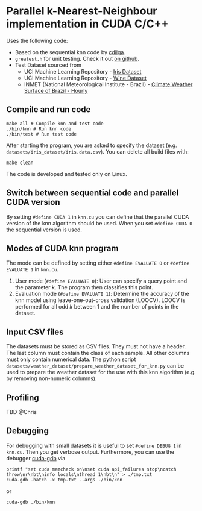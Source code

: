 Parallel k-Nearest-Neighbour implementation in CUDA C/C++
=========================================

Uses the following code:
- Based on the sequential knn code by [cdilga](https://github.com/cdilga/knn-c).
- `greatest.h` for unit testing. Check it out [on github](https://github.com/silentbicycle/greatest).
- Test Dataset sourced from
    - UCI Machine Learning Repository - [Iris Dataset](https://archive.ics.uci.edu/ml/datasets/iris)
    - UCI Machine Learning Repository - [Wine Dataset](https://archive.ics.uci.edu/ml/datasets/wine)
    - INMET (National Meteorological Institute - Brazil) - [Climate Weather Surface of Brazil - Hourly](https://www.kaggle.com/datasets/PROPPG-PPG/hourly-weather-surface-brazil-southeast-region?resource=download)

## Compile and run code
```console
make all # Compile knn and test code
./bin/knn # Run knn code
./bin/test # Run test code
```
After starting the program, you are asked to specify the dataset (e.g. `datasets/iris_dataset/iris.data.csv`). You can delete all build files with:
```console
make clean
```

The code is developed and tested only on Linux.

## Switch between sequential code and parallel CUDA version
By setting `#define CUDA 1` in `knn.cu` you can define that the parallel CUDA version of the knn algorithm should be used. When you set `#define CUDA 0` the sequential version is used.

## Modes of CUDA knn program
The mode can be defined by setting either `#define EVALUATE 0` or `#define EVALUATE 1` in `knn.cu`.
1) User mode (`#define EVALUATE 0`): User can specify a query point and the parameter k. The program then classifies this point.
2) Evaluation mode (`#define EVALUATE 1`): Determine the accuracy of the knn model using leave-one-out-cross validation (LOOCV). LOOCV is performed for all odd $k$ between 1 and the number of points in the dataset.

## Input CSV files
The datasets must be stored as CSV files. They must not have a header. The last column must contain the class of each sample. All other columns must only contain numerical data. The python script `datasets/weather_dataset/prepare_weather_dataset_for_knn.py` can be used to prepare the weather dataset for the use with this knn algorithm (e.g. by removing non-numeric columns).

## Profiling
TBD @Chris

## Debugging
For debugging with small datasets it is useful to set `#define DEBUG 1` in `knn.cu`. Then you get verbose output. Furthermore, you can use the debugger [cuda-gdb](https://docs.nvidia.com/cuda/cuda-gdb/index.html) via
```console
printf "set cuda memcheck on\nset cuda api_failures stop\ncatch throw\nr\nbt\ninfo locals\nthread 1\nbt\n" > ./tmp.txt
cuda-gdb -batch -x tmp.txt --args ./bin/knn
```
or
```console
cuda-gdb ./bin/knn
```